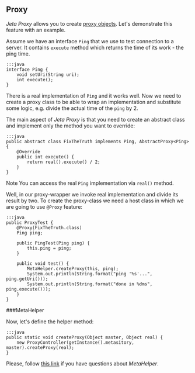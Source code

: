 <div class="page-header">
    <h2>Proxy</h2>
</div>

*Jeta Proxy* allows you to create [proxy objects](https://en.wikipedia.org/wiki/Proxy_pattern). Let's demonstrate this feature with an example.

Assume we have an interface `Ping` that we use to test connection to a server. It contains `execute` method which returns the time of its work - the ping time.

    :::java
    interface Ping {
        void setUri(String uri);
        int execute();
    }

There is a real implementation of `Ping` and it works well. Now we need to create a proxy class to be able to wrap an implementation and substitute some logic, e.g. divide the actual time of the `ping` by 2.


The main aspect of *Jeta Proxy* is that you need to create an abstract class and implement only the method you want to override:

    :::java
    public abstract class FixTheTruth implements Ping, AbstractProxy<Ping> {
        @Override
        public int execute() {
            return real().execute() / 2;
        }
    }

<span class="label label-info">Note</span> You can access the real `Ping` implementation via `real()` method.

Well, in our proxy-wrapper we invoke real implementation and divide its result by two. To create the proxy-class we need a host class in which we are going to use `@Proxy` feature:

    :::java
    public ProxyTest {
        @Proxy(FixTheTruth.class)
        Ping ping;

        public PingTest(Ping ping) {
            this.ping = ping;
        }

        public void test() {
            MetaHelper.createProxy(this, ping);
            System.out.println(String.format("ping '%s'...", ping.getUri()));
            System.out.println(String.format("done in %dms", ping.execute()));
        }
    }

###MetaHelper

Now, let's define the helper method:

    :::java
    public static void createProxy(Object master, Object real) {
        new ProxyController(getInstance().metasitory, master).createProxy(real);
    }

Please, follow [this link](/guide/meta-helper.html) if you have questions about *MetaHelper*.
